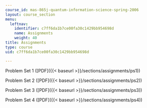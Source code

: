 ```yaml
---
course_id: mas-865j-quantum-information-science-spring-2006
layout: course_section
menu:
  leftnav:
    identifier: c7ff6da1b7ce00fa30c1429bb954698d
    name: Assignments
    weight: 40
title: Assignments
type: course
uid: c7ff6da1b7ce00fa30c1429bb954698d

---
```


Problem Set 1 ([PDF]({{< baseurl >}}/sections/assignments/ps1))

Problem Set 2 ([PDF]({{< baseurl >}}/sections/assignments/ps2))

Problem Set 3 ([PDF]({{< baseurl >}}/sections/assignments/ps3))

Problem Set 4 ([PDF]({{< baseurl >}}/sections/assignments/ps4))